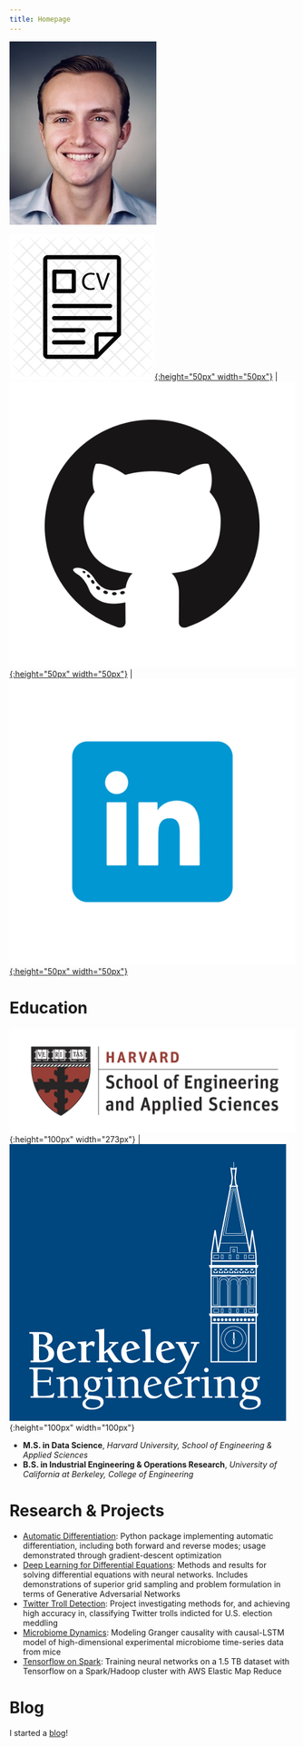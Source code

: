 ```yaml
---
title: Homepage
---
```


<!--
{:.no_toc}
*  
{: toc} -->

![headshot](pics/headshot.jpg)

[![resume](pics/resume-cv-logo.png){:height="50px" width="50px"}](http://dylanrandle.github.io/DylanRandleResume.pdf) | [![gitlogo](pics/GitHub-Mark.png){:height="50px" width="50px"}](https://github.com/dylanrandle) | [![linkedinlogo](pics/linkedin.png){:height="50px" width="50px"}](https://linkedin.com/in/dylanrandle/)

# Education

![harvard](pics/SEASLogo.png){:height="100px" width="273px"} | ![berkeley](pics/berkeley-engineering-logo.jpg){:height="100px" width="100px"}

- **M.S. in Data Science**, *Harvard University, School of Engineering & Applied Sciences*
- **B.S. in Industrial Engineering & Operations Research**, *University of California at Berkeley, College of Engineering*

# Research & Projects

- [Automatic Differentiation](https://github.com/dylanrandle/autograd): Python package implementing automatic differentiation, including both forward and reverse modes; usage demonstrated through gradient-descent optimization
- [Deep Learning for Differential Equations](https://dylanrandle.github.io/ac299_website/): Methods and results for solving differential equations with neural networks. Includes demonstrations of superior grid sampling and problem formulation in terms of Generative Adversarial Networks
- [Twitter Troll Detection](https://dylanrandle.github.io/troll_classification): Project investigating methods for, and achieving high accuracy in, classifying Twitter trolls indicted for U.S. election meddling
- [Microbiome Dynamics](https://github.com/dylanrandle/microbiome): Modeling Granger causality with causal-LSTM model of high-dimensional experimental microbiome time-series data from mice
- [Tensorflow on Spark](https://github.com/dylanrandle/spark-tensorflow): Training neural networks on a 1.5 TB dataset with Tensorflow on a Spark/Hadoop cluster with AWS Elastic Map Reduce

# Blog

I started a [blog](https://dylanrandle.github.io/blog.html)!
